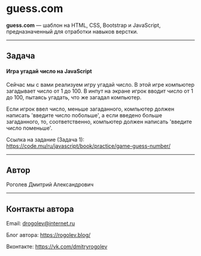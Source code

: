 # guess.com

**guess.com** &mdash; шаблон на HTML, CSS, Bootstrap и JavaScript, предназначенный для отработки навыков верстки.

---

## Задача

#### Игра угадай число на JavaScript

Сейчас мы с вами реализуем игру угадай число. В этой игре компьютер загадывает число от 1 до 100. В инпут на экране игрок вводит число от 1 до 100, пытаясь угадать, что же загадал компьютер.

Если игрок ввел число, меньше загаданного, компьютер должен написать 'введите число побольше', а если введено больше загаданного, то, соответственно, компьютер должен написать 'введите число поменьше'.

Ссылка на задание (Задача 1): 
https://code.mu/ru/javascript/book/practice/game-guess-number/

---

## Автор

Роголев Дмитрий Александрович

---

## Контакты автора

Email: drogolev@internet.ru

Блог автора: https://rogolev.blog/

Вконтакте: https://vk.com/dmitryrogolev
